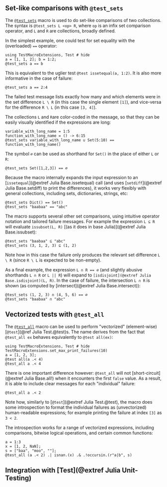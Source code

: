 ## Set-like comparisons with `@test_sets`

The [`@test_sets`](@ref) macro is used to do set-like comparisons of two collections.
The syntax is `@test_sets L <op> R`, where `op` is an infix set comparison
operator, and `L` and `R` are collections, broadly defined.

In the simplest example, one could test for set equality with the (overloaded) `==`
operator:

```@repl test_sets
using TestMacroExtensions, Test # hide
a = [1, 1, 2]; b = 1:2;
@test_sets a == b
```

This is equivalent to the uglier test `@test issetequal(a, 1:2)`. It is also more
informative in the case of failure:

```@repl test_sets
@test_sets a == 2:4
```

The failed test message lists exactly how many and which elements were in the set
difference `L \ R` (in this case the single element `[1]`), and vice-versa for
the difference `R \ L` (in this case `[3, 4]`).

The collections `L` and `R`are color-coded in the message, so that they can be easily
visually identified if the expressions are long:

```@repl test_sets
variable_with_long_name = 1:5
function_with_long_name = () -> 6:15
@test_sets variable_with_long_name ∪ Set(5:10) == function_with_long_name()
```

The symbol `∅` can be used as shorthand for `Set()` in the place of either `L` or `R`:

```@repl test_sets
@test_sets Set([1,2,3]) == ∅
```

Because the macro internally expands the input expression to an
[`issetequal`](@extref Julia Base.issetequal) call
(and uses [`setdiff`](@extref Julia Base.setdiff) to print the differences),
it works very flexibly with general collections, including sets, dictionaries,
strings, etc:

```@repl test_sets
@test_sets Dict() == Set()
@test_sets "baabaa" == "abc"
```

The macro supports several other set comparisons, using intuitive operator notation
and tailored failure messages. For example the expression `L ⊆ R` will evaluate
`issubset(L, R)` [(as it does in base Julia)](@extref Julia Base.issubset):

```@repl test_sets
@test_sets "baabaa" ⊆ "abc"
@test_sets (3, 1, 2, 3) ⊆ (1, 2)
```

Note how in this case the failure only produces the relevant set difference `L \ R`
(since `R \ L` is expected to be non-empty).

As a final example, the expression `L ∩ R == ∅` (and slightly abusive shorthands
`L ∩ R` or `L || R`) will expand to `[isdisjoint](@extref Julia Base.isdisjoint)(L, R)`.
In the case of failure, the intersection `L ∩ R` is shown (as computed by
[intersect](@extref Julia Base.intersect)):

```@repl test_sets
@test_sets (1, 2, 3) ∩ (4, 5, 6) == ∅
@test_sets "baabaa" ∩ "abc"
```

## Vectorized tests with `@test_all`

The [`@test_all`](@ref) macro can be used to perform "vectorized" (element-wise)
[`@test`](@ref Julia Test.@test)s. The name derives from the fact that `@test_all ex`
behaves equivalently to `@test all(ex)`:

```@repl test_all
using TestMacroExtensions, Test # hide
TestMacroExtensions.set_max_print_failures(10)
a = [1, 2, 3]; 
@test all(a .< 4)
@test_all a .< 4
```

There is one important difference however: `@test_all` will not
[short-circuit](@extref Julia Base.all!) when it encounters the first `false` value.
As a result, it is able to include clear messages for each "individual" failure:

```@repl test_all
@test_all a .< 2
```

Note how, similarly to [`@test`](@extref Julia Test.@test), the macro does some
introspection to format the individual failures as (unvectorized) human-readable
expressions; for example printing the failure at index `[3]` as `3 < 2`.

The introspection works for a range of vectorized expressions, including comparisons,
bitwise logical operations, and certain common functions:

```@repl test_all
a = 1:3
x = [1, 2, NaN];
s = ["baa", "moo", ""];
@test_all (a .< 2) .| isnan.(x) .& .!occursin.(r"a|b", s)
```

## Integration with [Test](@extref Julia Unit-Testing)
